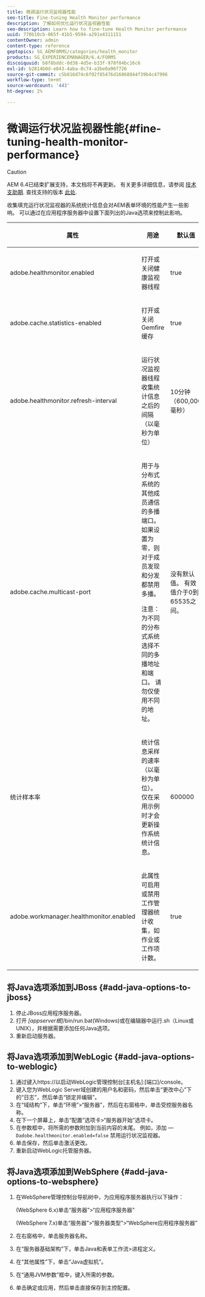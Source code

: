 ```yaml
---
title: 微调运行状况监视器性能
seo-title: Fine-tuning Health Monitor performance
description: 了解如何优化运行状况监视器性能
seo-description: Learn how to fine-tune Health Monitor performance
uuid: 770b10cb-065f-41b5-9594-a291e4311151
contentOwner: admin
content-type: reference
geptopics: SG_AEMFORMS/categories/health_monitor
products: SG_EXPERIENCEMANAGER/6.4/FORMS
discoiquuid: b8f8bddc-0d38-4d5e-b33f-978f04bc16c6
exl-id: b2814b0d-e843-4aba-8c74-a3be0a96f726
source-git-commit: c5b816d74c6f02f85476d16868844f39b4c47996
workflow-type: tm+mt
source-wordcount: '443'
ht-degree: 2%

---
```


# 微调运行状况监视器性能{#fine-tuning-health-monitor-performance}

>[!CAUTION]
>
>AEM 6.4已结束扩展支持，本文档将不再更新。 有关更多详细信息，请参阅 [技术支助期](https://helpx.adobe.com/cn/support/programs/eol-matrix.html). 查找支持的版本 [此处](https://experienceleague.adobe.com/docs/).

收集填充运行状况监视器的系统统计信息会对AEM表单环境的性能产生一些影响。 可以通过在应用程序服务器中设置下面列出的Java选项来控制此影响。

<table> 
 <thead> 
  <tr> 
   <th><p>属性</p></th> 
   <th><p>用途</p></th> 
   <th><p>默认值</p></th> 
  </tr> 
 </thead> 
 <tbody>
  <tr> 
   <td><p>adobe.healthmonitor.enabled</p></td> 
   <td><p>打开或关闭健康监视器线程</p></td> 
   <td><p>true</p></td> 
  </tr> 
  <tr> 
   <td><p>adobe.cache.statistics-enabled</p></td> 
   <td><p>打开或关闭Gemfire缓存</p></td> 
   <td><p>true</p></td> 
  </tr> 
  <tr> 
   <td><p>adobe.healthmonitor.refresh-interval</p></td> 
   <td><p>运行状况监视器线程收集统计信息之后的间隔（以毫秒为单位）</p></td> 
   <td><p>10分钟（600,000毫秒）</p></td> 
  </tr> 
  <tr> 
   <td><p>adobe.cache.multicast-port</p></td> 
   <td><p>用于与分布式系统的其他成员通信的多播端口。 如果设置为零，则对于成员发现和分发都禁用多播。 </p><p>注意：为不同的分布式系统选择不同的多播地址和端口。 请勿仅使用不同的地址。</p></td> 
   <td><p>没有默认值。 有效值介于0到65535之间。</p></td> 
  </tr> 
  <tr> 
   <td><p>统计样本率</p></td> 
   <td><p>统计信息采样的速率（以毫秒为单位）。 仅在采用示例时才会更新操作系统统计信息。</p></td> 
   <td><p>600000</p></td> 
  </tr> 
  <tr> 
   <td><p>adobe.workmanager.healthmonitor.enabled</p></td> 
   <td><p>此属性可启用或禁用工作管理器统计收集，如作业或工作项计数。</p></td> 
   <td><p>true</p></td> 
  </tr> 
 </tbody> 
</table>

## 将Java选项添加到JBoss {#add-java-options-to-jboss}

1. 停止JBoss应用程序服务器。
1. 打开 *[appserver根]*/bin/run.bat(Windows)或在编辑器中运行.sh（Linux或UNIX），并根据需要添加任何Java选项。
1. 重新启动服务器。

## 将Java选项添加到WebLogic {#add-java-options-to-weblogic}

1. 通过键入https://以启动WebLogic管理控制台[主机名]:[端口]/console。
1. 键入您为WebLogic Server域创建的用户名和密码，然后单击“更改中心”下的“日志”，然后单击“锁定并编辑”。
1. 在“域结构”下，单击“环境”>“服务器”，然后在右窗格中，单击受控服务器名称。
1. 在下一个屏幕上，单击“配置”选项卡>“服务器开始”选项卡。
1. 在参数框中，将所需的参数附加到当前内容的末尾。 例如，添加 —  `Dadobe.healthmonitor.enabled=false` 禁用运行状况监视器。
1. 单击保存，然后单击激活更改。
1. 重新启动WebLogic托管服务器。

## 将Java选项添加到WebSphere {#add-java-options-to-websphere}

1. 在WebSphere管理控制台导航树中，为应用程序服务器执行以下操作：

   (WebSphere 6.x)单击“服务器”>“应用程序服务器”

   (WebSphere 7.x)单击“服务器”>“服务器类型”>“WebSphere应用程序服务器”

1. 在右窗格中，单击服务器名称。
1. 在“服务器基础架构”下，单击Java和表单工作流>进程定义。
1. 在“其他属性”下，单击“Java虚拟机”。
1. 在“通用JVM参数”框中，键入所需的参数。
1. 单击确定或应用，然后单击直接保存到主控配置。
